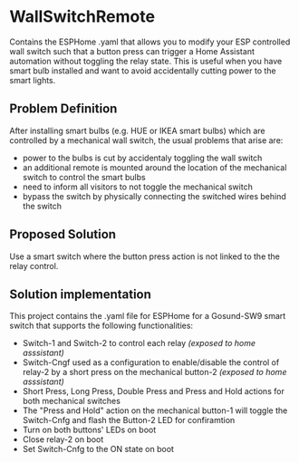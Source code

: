 # WallSwitchRemote
Contains the ESPHome .yaml that allows you to modify your ESP controlled wall switch such that a button press can trigger a Home Assistant automation without toggling the relay state. This is useful when you have smart bulb installed and want to avoid accidentally cutting power to the smart lights.

## Problem Definition
After installing smart bulbs (e.g. HUE or IKEA smart bulbs) which are controlled by a mechanical wall switch, the usual problems that arise are:
- power to the bulbs is cut by accidentaly toggling the wall switch
- an additional remote is mounted around the location of the mechanical switch to control the smart bulbs
- need to inform all visitors to not toggle the mechanical switch
- bypass the switch by physically connecting the switched wires behind the switch

## Proposed Solution
Use a smart switch where the button press action is not linked to the the relay control.

## Solution implementation
This project contains the .yaml file for ESPHome for a Gosund-SW9 smart switch that supports the following functionalities:
- Switch-1 and Switch-2 to control each relay _(exposed to home asssistant)_
- Switch-Cngf used as a configuration to enable/disable the control of relay-2 by a short press on the mechanical button-2 _(exposed to home asssistant)_
- Short Press, Long Press, Double Press and Press and Hold actions for both mechanical switches
- The "Press and Hold" action on the mechanical button-1 will toggle the Switch-Cnfg and flash the Button-2 LED for confiramtion
- Turn on both buttons' LEDs on boot
- Close relay-2 on boot
- Set Switch-Cnfg to the ON state on boot
